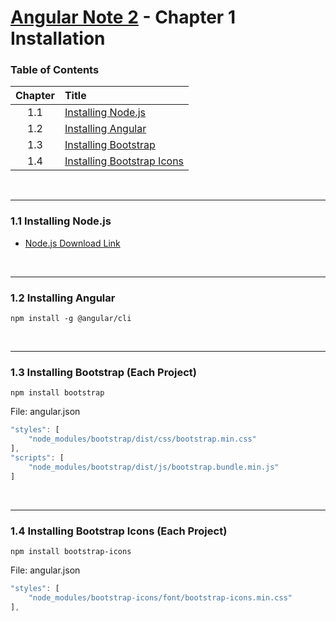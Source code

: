 # [Angular Note 2](../README.md) - Chapter 1 Installation

### Table of Contents

| Chapter | Title                                                        |
| :-----: | :----------------------------------------------------------- |
|   1.1   | [Installing Node.js](#11-installing-nodejs)                  |
|   1.2   | [Installing Angular](#12-installing-angular)                 |
|   1.3   | [Installing Bootstrap](#13-installing-bootstrap)             |
|   1.4   | [Installing Bootstrap Icons](#14-installing-bootstrap-icons) |

<br>
<hr>

### 1.1 Installing Node.js

- [Node.js Download Link](https://nodejs.org/en/download)

<br>
<hr>

### 1.2 Installing Angular

```shell
npm install -g @angular/cli
```

<br>
<hr>

### 1.3 Installing Bootstrap (Each Project)

```shell
npm install bootstrap
```

File: angular.json

```typescript
"styles": [
    "node_modules/bootstrap/dist/css/bootstrap.min.css"
],
"scripts": [
    "node_modules/bootstrap/dist/js/bootstrap.bundle.min.js"
]
```

<br>
<hr>

### 1.4 Installing Bootstrap Icons (Each Project)

```shell
npm install bootstrap-icons
```

File: angular.json

```typescript
"styles": [
    "node_modules/bootstrap-icons/font/bootstrap-icons.min.css"
],
```
